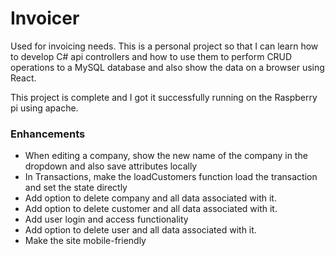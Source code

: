 # Invoicer

Used for invoicing needs. This is a personal project so that I can learn how to develop C# api controllers and how to use them to perform CRUD operations to a MySQL database and also show the data on a browser using React.

This project is complete and I got it successfully running on the Raspberry pi using apache.

### Enhancements

- When editing a company, show the new name of the company in the dropdown and also save attributes locally
- In Transactions, make the loadCustomers function load the transaction and set the state directly
- Add option to delete company and all data associated with it.
- Add option to delete customer and all data associated with it.
- Add user login and access functionality
- Add option to delete user and all data associated with it.
- Make the site mobile-friendly
